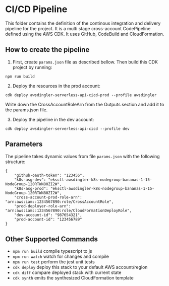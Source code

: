# CI/CD Pipeline

This folder contains the definition of the continous integration and delivery pipeline for the project. It is a multi stage cross-account CodePipeline defined using the AWS CDK. It uses GitHub, CodeBuild and CloudFormation.

## How to create the pipeline

1) First, create `params.json` file as described bellow. Then build this CDK project by running: 

```
npm run build
```

2) Deploy the resources in the prod account:

```
cdk deploy awsdingler-serverless-api-cicd-prod --profile awsdingler
```

Write down the CrossAccountRoleArn from the Outputs section and add it to the params.json file.

3) Deploy the pipeline in the dev account:

```
cdk deploy awsdingler-serverless-api-cicd --profile dev
```

## Parameters

The pipeline takes dynamic values from file `params.json` with the following structure:

```
{
    "github-oauth-token": "123456",
    "k8s-asg-dev": "eksctl-awsdingler-k8s-nodegroup-bananas-1-15-NodeGroup-120RTWN80ZI2W",
    "k8s-asg-prod": "eksctl-awsdingler-k8s-nodegroup-bananas-1-15-NodeGroup-120RTWN80ZI2W",
    "cross-account-prod-role-arn": "arn:aws:iam::1234567890:role/CrossAccountRole",
    "prod-deployer-role-arn": "arn:aws:iam::1234567890:role/CloudFormationDeployRole",
    "dev-account-id": "987654321",
    "prod-account-id": "123456789"
}
```

## Other Supported Commands

 * `npm run build`   compile typescript to js
 * `npm run watch`   watch for changes and compile
 * `npm run test`    perform the jest unit tests
 * `cdk deploy`      deploy this stack to your default AWS account/region
 * `cdk diff`        compare deployed stack with current state
 * `cdk synth`       emits the synthesized CloudFormation template